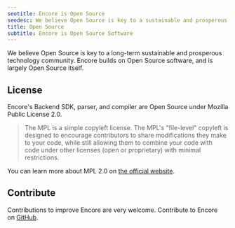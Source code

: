 ```yaml
---
seotitle: Encore is Open Source
seodesc: We believe Open Source is key to a sustainable and prosperous technology community. Encore builds on Open Source software, and is itself Open Source.
title: Open Source
subtitle: Encore is Open Source Software
---
```


We believe Open Source is key to a long-term sustainable and prosperous technology community. Encore builds on Open Source software, and is largely Open Source itself.

## License

Encore's Backend SDK, parser, and compiler are Open Source under Mozilla Public License 2.0.

> The MPL is a simple copyleft license. The MPL's "file-level" copyleft is designed to encourage contributors to share modifications they make to your code, while still allowing them to combine your code with code under other licenses (open or proprietary) with minimal restrictions.

You can learn more about MPL 2.0 on [the official website](https://www.mozilla.org/en-US/MPL/2.0/FAQ/).

## Contribute

Contributions to improve Encore are very welcome. Contribute to Encore on [GitHub](https://github.com/encoredev/encore).
